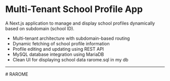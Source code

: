 # Multi-Tenant School Profile App

A Next.js application to manage and display school profiles dynamically based on subdomain (school ID).

- Multi-tenant architecture with subdomain-based routing
- Dynamic fetching of school profile information
- Profile editing and updating using REST API
- MySQL database integration using MariaDB
- Clean UI for displaying school data
rarome.sql in my db
---
#   R A R O M E 
 
 
